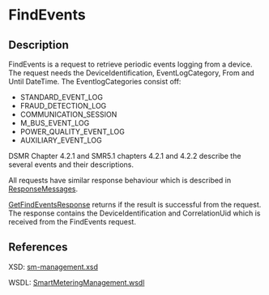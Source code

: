 <!--
SPDX-FileCopyrightText: Contributors to the GXF project

SPDX-License-Identifier: Apache-2.0
-->

# FindEvents

## Description

FindEvents is a request to retrieve periodic events logging from a device. The request needs the DeviceIdentification, EventLogCategory, From and Until DateTime. The EventlogCategories consist off:

* STANDARD\_EVENT\_LOG
* FRAUD\_DETECTION\_LOG
* COMMUNICATION\_SESSION
* M\_BUS\_EVENT\_LOG
* POWER\_QUALITY\_EVENT\_LOG
* AUXILIARY\_EVENT\_LOG

DSMR Chapter 4.2.1 and SMR5.1 chapters 4.2.1 and 4.2.2 describe the several events and their descriptions.

All requests have similar response behaviour which is described in [ResponseMessages](../../responsemessages.md).

[GetFindEventsResponse](getfindeventsresponse.md) returns if the result is successful from the request. The response contains the DeviceIdentification and CorrelationUid which is received from the FindEvents request.

## References

XSD: [sm-management.xsd](https://github.com/OSGP/open-smart-grid-platform/blob/development/osgp/shared/osgp-ws-smartmetering/src/main/resources/schemas/sm-management.xsd)

WSDL: [SmartMeteringManagement.wsdl](https://github.com/OSGP/open-smart-grid-platform/blob/development/osgp/shared/osgp-ws-smartmetering/src/main/resources/SmartMeteringManagement.wsdl)

